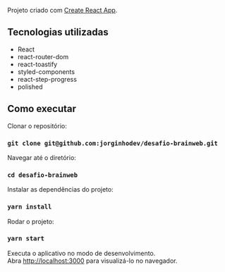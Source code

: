 Projeto criado com [Create React App](https://github.com/facebook/create-react-app).

## Tecnologias utilizadas

-   React
-   react-router-dom
-   react-toastify
-   styled-components
-   react-step-progress
-   polished

## Como executar

Clonar o repositório:

### `git clone git@github.com:jorginhodev/desafio-brainweb.git`

Navegar até o diretório:

### `cd desafio-brainweb`

Instalar as dependências do projeto:

### `yarn install`

Rodar o projeto:

### `yarn start`

Executa o aplicativo no modo de desenvolvimento. <br />
Abra [http://localhost:3000](http://localhost:3000) para visualizá-lo no navegador.
